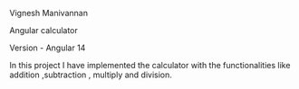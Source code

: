 Vignesh Manivannan

Angular calculator 

Version -  Angular 14


In this project I have implemented the calculator with the functionalities like addition ,subtraction , multiply and division.
